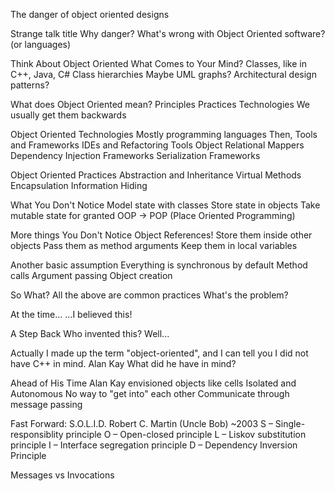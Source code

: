 
The danger of object oriented designs


Strange talk title
Why danger?
What's wrong with Object Oriented software?
(or languages)

Think About Object Oriented
What Comes to Your Mind?
Classes, like in C++, Java, C#
Class hierarchies
Maybe UML graphs?
Architectural design patterns?

What does Object Oriented mean?
Principles
Practices
Technologies
We usually get them backwards

Object Oriented Technologies
Mostly programming languages
Then, Tools and Frameworks
IDEs and Refactoring Tools
Object Relational Mappers
Dependency Injection Frameworks
Serialization Frameworks

Object Oriented Practices
Abstraction and Inheritance
Virtual Methods
Encapsulation
Information Hiding

What You Don't Notice
Model state with classes
Store state in objects
Take mutable state for granted
OOP -> POP
(Place Oriented Programming)

More things You Don't Notice
Object References!
Store them inside other objects
Pass them as method arguments
Keep them in local variables

Another basic assumption
Everything is synchronous by default
Method calls
Argument passing
Object creation

So What?
All the above are common practices
What's the problem?




At the time...
...I believed this!

A Step Back
Who invented this?
Well...

Actually I made up the term "object-oriented", and I can tell you I did not have C++ in mind.
Alan Kay
What did he have in mind?

Ahead of His Time
Alan Kay envisioned objects like cells
Isolated and Autonomous
No way to "get into" each other
Communicate through message passing

Fast Forward: S.O.L.I.D.
Robert C. Martin (Uncle Bob) ~2003
S – Single-responsiblity principle
O – Open-closed principle
L – Liskov substitution principle
I – Interface segregation principle
D – Dependency Inversion Principle




Messages vs Invocations
